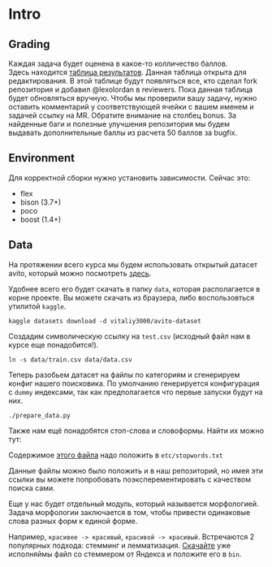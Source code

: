 # Intro

## Grading
Каждая задача будет оценена в какое-то колличество баллов.  
Здесь находится [таблица результатов](https://docs.google.com/spreadsheets/d/1ohDdHefRp1fIyfoiDmCorqXxAziqSqDzVUDuSunbqdU/edit?usp=sharing).
Данная таблица открыта для редактирования. В этой таблице будут появляться все, кто сделал fork репозитория и добавил 
@lexolordan в reviewers. Пока данная таблица будет обновляться вручную. Чтобы мы проверили вашу задачу, нужно оставить 
комментарий у соответствующей ячейки с вашем именем и задачей ссылку на MR. 
Обратите внимание на столбец bonus. За найденные баги и полезные улучшения репозитория мы будем выдавать дополнительные баллы из расчета 50 баллов за bugfix.
## Environment
Для корректной сборки нужно установить зависимости. Сейчас это:
* flex
* bison (3.7+)
* poco
* boost (1.4+)

## Data
На протяжении всего курса мы будем использовать открытый 
датасет avito, который можно посмотреть [здесь](https://www.kaggle.com/vitaliy3000/avito-dataset?select=test.csv).

Удобнее всего его будет скачать в папку `data`, которая располагается в корне проекте. Вы можете
скачать из браузера, либо воспользовться утилитой `kaggle`.

```
kaggle datasets download -d vitaliy3000/avito-dataset
```

Создадим символическую ссылку на `test.csv` (исходный файл нам в курсе еще понадобится!).

```
ln -s data/train.csv data/data.csv
```

Теперь разобьем датасет на файлы по категориям и сгенерируем конфиг нашего поисковика. 
По умолчанию генерируется конфигурация с `dummy` индексами, так как предполагается что первые
запуски будут на них.

```
./prepare_data.py
```

Также нам ещё понадобятся стоп-слова и словоформы. Найти их можно тут:

Содержимое 
[этого файла](https://github.com/stopwords-iso/stopwords-ru/blob/master/stopwords-ru.txt) 
надо положить в `etc/stopwords.txt`


Данные файлы можно было положить и в наш репозиторий, но имея эти ссылки вы можете
попробовать поэксперементировать с качеством поиска сами.

Еще у нас будет отдельный модуль, который называется морфологией. Задача морфологии
заключается в том, чтобы привести одинаковые слова разных форм к единой форме.

Например, `красивее -> красивый`, `красивой -> красивый`. Встречаются 2 популярных подхода:
стемминг и лемматизация. [Скачайте](https://yandex.ru/dev/mystem/) уже исполняймы файл со стеммером от Яндекса и положите
его в `bin`.
